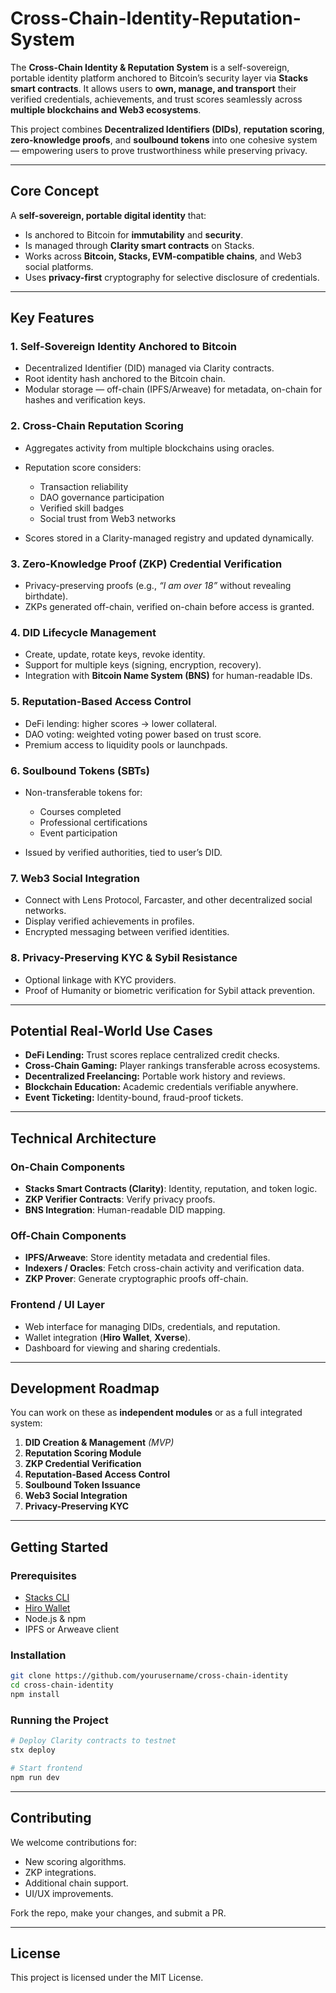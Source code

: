 # Cross-Chain-Identity-Reputation-System

The **Cross-Chain Identity & Reputation System** is a self-sovereign, portable identity platform anchored to Bitcoin’s security layer via **Stacks smart contracts**.
It allows users to **own, manage, and transport** their verified credentials, achievements, and trust scores seamlessly across **multiple blockchains and Web3 ecosystems**.

This project combines **Decentralized Identifiers (DIDs)**, **reputation scoring**, **zero-knowledge proofs**, and **soulbound tokens** into one cohesive system — empowering users to prove trustworthiness while preserving privacy.

---

## **Core Concept**

A **self-sovereign, portable digital identity** that:

* Is anchored to Bitcoin for **immutability** and **security**.
* Is managed through **Clarity smart contracts** on Stacks.
* Works across **Bitcoin, Stacks, EVM-compatible chains**, and Web3 social platforms.
* Uses **privacy-first** cryptography for selective disclosure of credentials.

---

## **Key Features**

### **1. Self-Sovereign Identity Anchored to Bitcoin**

* Decentralized Identifier (DID) managed via Clarity contracts.
* Root identity hash anchored to the Bitcoin chain.
* Modular storage — off-chain (IPFS/Arweave) for metadata, on-chain for hashes and verification keys.

### **2. Cross-Chain Reputation Scoring**

* Aggregates activity from multiple blockchains using oracles.
* Reputation score considers:

  * Transaction reliability
  * DAO governance participation
  * Verified skill badges
  * Social trust from Web3 networks
* Scores stored in a Clarity-managed registry and updated dynamically.

### **3. Zero-Knowledge Proof (ZKP) Credential Verification**

* Privacy-preserving proofs (e.g., *“I am over 18”* without revealing birthdate).
* ZKPs generated off-chain, verified on-chain before access is granted.

### **4. DID Lifecycle Management**

* Create, update, rotate keys, revoke identity.
* Support for multiple keys (signing, encryption, recovery).
* Integration with **Bitcoin Name System (BNS)** for human-readable IDs.

### **5. Reputation-Based Access Control**

* DeFi lending: higher scores → lower collateral.
* DAO voting: weighted voting power based on trust score.
* Premium access to liquidity pools or launchpads.

### **6. Soulbound Tokens (SBTs)**

* Non-transferable tokens for:

  * Courses completed
  * Professional certifications
  * Event participation
* Issued by verified authorities, tied to user’s DID.

### **7. Web3 Social Integration**

* Connect with Lens Protocol, Farcaster, and other decentralized social networks.
* Display verified achievements in profiles.
* Encrypted messaging between verified identities.

### **8. Privacy-Preserving KYC & Sybil Resistance**

* Optional linkage with KYC providers.
* Proof of Humanity or biometric verification for Sybil attack prevention.

---

## **Potential Real-World Use Cases**

* **DeFi Lending:** Trust scores replace centralized credit checks.
* **Cross-Chain Gaming:** Player rankings transferable across ecosystems.
* **Decentralized Freelancing:** Portable work history and reviews.
* **Blockchain Education:** Academic credentials verifiable anywhere.
* **Event Ticketing:** Identity-bound, fraud-proof tickets.

---

## **Technical Architecture**

### **On-Chain Components**

* **Stacks Smart Contracts (Clarity)**: Identity, reputation, and token logic.
* **ZKP Verifier Contracts**: Verify privacy proofs.
* **BNS Integration**: Human-readable DID mapping.

### **Off-Chain Components**

* **IPFS/Arweave**: Store identity metadata and credential files.
* **Indexers / Oracles**: Fetch cross-chain activity and verification data.
* **ZKP Prover**: Generate cryptographic proofs off-chain.

### **Frontend / UI Layer**

* Web interface for managing DIDs, credentials, and reputation.
* Wallet integration (**Hiro Wallet**, **Xverse**).
* Dashboard for viewing and sharing credentials.

---

## **Development Roadmap**

You can work on these as **independent modules** or as a full integrated system:

1. **DID Creation & Management** *(MVP)*
2. **Reputation Scoring Module**
3. **ZKP Credential Verification**
4. **Reputation-Based Access Control**
5. **Soulbound Token Issuance**
6. **Web3 Social Integration**
7. **Privacy-Preserving KYC**

---

## **Getting Started**

### **Prerequisites**

* [Stacks CLI](https://docs.stacks.co/docs/build-apps/tools/cli)
* [Hiro Wallet](https://www.hiro.so/wallet)
* Node.js & npm
* IPFS or Arweave client

### **Installation**

```bash
git clone https://github.com/yourusername/cross-chain-identity
cd cross-chain-identity
npm install
```

### **Running the Project**

```bash
# Deploy Clarity contracts to testnet
stx deploy

# Start frontend
npm run dev
```

---

## **Contributing**

We welcome contributions for:

* New scoring algorithms.
* ZKP integrations.
* Additional chain support.
* UI/UX improvements.

Fork the repo, make your changes, and submit a PR.

---

## **License**

This project is licensed under the MIT License.

